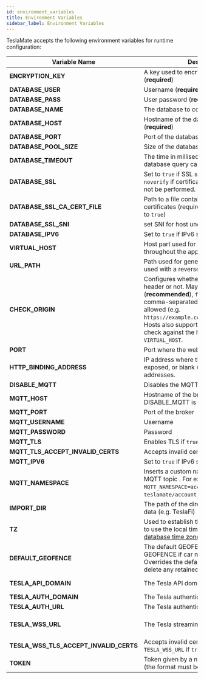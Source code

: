```yaml
---
id: environment_variables
title: Environment Variables
sidebar_label: Environment Variables
---
```


TeslaMate accepts the following environment variables for runtime configuration:

| Variable Name                          | Description                                                                                                                                                                                                                                                                                                      | Default Value                                                                                                |
| -------------------------------------- | ---------------------------------------------------------------------------------------------------------------------------------------------------------------------------------------------------------------------------------------------------------------------------------------------------------------- | ------------------------------------------------------------------------------------------------------------ |
| **ENCRYPTION_KEY**                     | A key used to encrypt the Tesla API tokens (**required**)                                                                                                                                                                                                                                                        |                                                                                                              |
| **DATABASE_USER**                      | Username (**required**)                                                                                                                                                                                                                                                                                          |                                                                                                              |
| **DATABASE_PASS**                      | User password (**required**)                                                                                                                                                                                                                                                                                     |                                                                                                              |
| **DATABASE_NAME**                      | The database to connect to (**required**)                                                                                                                                                                                                                                                                        |                                                                                                              |
| **DATABASE_HOST**                      | Hostname of the database server (**required**)                                                                                                                                                                                                                                                                   |                                                                                                              |
| **DATABASE_PORT**                      | Port of the database server                                                                                                                                                                                                                                                                                      | 5432                                                                                                         |
| **DATABASE_POOL_SIZE**                 | Size of the database connection pool                                                                                                                                                                                                                                                                             | 10                                                                                                           |
| **DATABASE_TIMEOUT**                   | The time in milliseconds to wait for database query calls to finish                                                                                                                                                                                                                                              | 60000                                                                                                        |
| **DATABASE_SSL**                       | Set to `true` if SSL should be enabled or `noverify` if certificate verification should not be performed.                                                                                                                                                                                                        | false                                                                                                        |
| **DATABASE_SSL_CA_CERT_FILE**          | Path to a file containing PEM-encoded CA certificates (required if `DATABASE_SSL` is set to `true`)                                                                                                                                                                                                              |                                                                                                              |
| **DATABASE_SSL_SNI**                   | set SNI for host undel ssl mode                                                                                                                                                                                                                                                                                  |                                                                                                              |
| **DATABASE_IPV6**                      | Set to `true` if IPv6 should be used                                                                                                                                                                                                                                                                             | false                                                                                                        |
| **VIRTUAL_HOST**                       | Host part used for generating URLs throughout the app                                                                                                                                                                                                                                                            | localhost                                                                                                    |
| **URL_PATH**                           | Path used for generating URLs (can be used with a reverse proxy)                                                                                                                                                                                                                                                 | /                                                                                                            |
| **CHECK_ORIGIN**                       | Configures whether to check the origin header or not. May be `true` (**recommended**), `false` (_default_) or a comma-separated list of hosts that are allowed (e.g. `https://example.com,//another.com:8080`). Hosts also support wildcards. If `true`, it will check against the host value in `VIRTUAL_HOST`. | false                                                                                                        |
| **PORT**                               | Port where the web interface is exposed                                                                                                                                                                                                                                                                          | 4000                                                                                                         |
| **HTTP_BINDING_ADDRESS**               | IP address where the web interface is exposed, or blank (_default_) meaning all addresses.                                                                                                                                                                                                                       |                                                                                                              |
| **DISABLE_MQTT**                       | Disables the MQTT feature if `true`                                                                                                                                                                                                                                                                              | false                                                                                                        |
| **MQTT_HOST**                          | Hostname of the broker (**required** unless DISABLE_MQTT is `true`)                                                                                                                                                                                                                                              |                                                                                                              |
| **MQTT_PORT**                          | Port of the broker                                                                                                                                                                                                                                                                                               | 1883 (8883 for MQTT over TLS)                                                                                |
| **MQTT_USERNAME**                      | Username                                                                                                                                                                                                                                                                                                         |                                                                                                              |
| **MQTT_PASSWORD**                      | Password                                                                                                                                                                                                                                                                                                         |                                                                                                              |
| **MQTT_TLS**                           | Enables TLS if `true`                                                                                                                                                                                                                                                                                            | false                                                                                                        |
| **MQTT_TLS_ACCEPT_INVALID_CERTS**      | Accepts invalid certificates if `true`                                                                                                                                                                                                                                                                           | false                                                                                                        |
| **MQTT_IPV6**                          | Set to `true` if IPv6 should be used                                                                                                                                                                                                                                                                             | false                                                                                                        |
| **MQTT_NAMESPACE**                     | Inserts a custom namespace into the MQTT topic . For example, with `MQTT_NAMESPACE=account_0`: `teslamate/account_0/cars/$car_id/state`.                                                                                                                                                                         |                                                                                                              |
| **IMPORT_DIR**                         | The path of the directory for the import of data (e.g. TeslaFi)                                                                                                                                                                                                                                                  | ./import                                                                                                     |
| **TZ**                                 | Used to establish the local time zone, e.g. to use the local time in logs. See [List of tz database time zones](https://en.wikipedia.org/wiki/List_of_tz_database_time_zones).                                                                                                                                   |                                                                                                              |
| **DEFAULT_GEOFENCE**                   | The default GEOFENCE to send via GEOFENCE if car not in geofence. Overrides the default of "" which will delete any retained value.                                                                                                                                                                              | "" (no quotes)                                                                                               |
| **TESLA_API_DOMAIN**                   | The Tesla API domain                                                                                                                                                                                                                                                                                             | https://owner-api.teslamotors.com (or for chinese: https://owner-api.vn.cloud.tesla.cn)                      |
| **TESLA_AUTH_DOMAIN**                  | The Tesla authentication domain                                                                                                                                                                                                                                                                                  | https://auth.tesla.com                                                                                       |
| **TESLA_AUTH_URL**                     | The Tesla authentication URL                                                                                                                                                                                                                                                                                     | https://auth.tesla.com/oauth2/v3                                                                             |
| **TESLA_WSS_URL**                      | The Tesla streaming URL                                                                                                                                                                                                                                                                                          | wss://streaming.vn.teslamotors.com/streaming/ (or for chinese: wss://streaming.vn.cloud.tesla.cn/streaming/) |
| **TESLA_WSS_TLS_ACCEPT_INVALID_CERTS** | Accepts invalid certificates on `TESLA_WSS_URL` if `true`                                                                                                                                                                                                                                                        |                                                                                                              |
| **TOKEN**                              | Token given by a new Tesla API provider (the format must be `?token=YOUR_TOKEN`)                                                                                                                                                                                                                                         |                                                                                                              |
